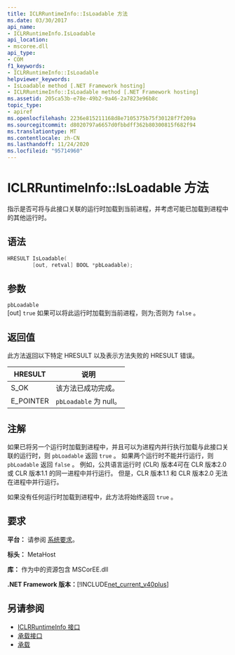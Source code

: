 ```yaml
---
title: ICLRRuntimeInfo::IsLoadable 方法
ms.date: 03/30/2017
api_name:
- ICLRRuntimeInfo.IsLoadable
api_location:
- mscoree.dll
api_type:
- COM
f1_keywords:
- ICLRRuntimeInfo::IsLoadable
helpviewer_keywords:
- IsLoadable method [.NET Framework hosting]
- ICLRRuntimeInfo::IsLoadable method [.NET Framework hosting]
ms.assetid: 205ca53b-e78e-49b2-9a46-2a7823e96b8c
topic_type:
- apiref
ms.openlocfilehash: 2236e815211168d8e7105375b75f30128f7f209a
ms.sourcegitcommit: d8020797a6657d0fbbdff362b80300815f682f94
ms.translationtype: MT
ms.contentlocale: zh-CN
ms.lasthandoff: 11/24/2020
ms.locfileid: "95714960"
---
```

# <a name="iclrruntimeinfoisloadable-method"></a>ICLRRuntimeInfo::IsLoadable 方法

指示是否可将与此接口关联的运行时加载到当前进程，并考虑可能已加载到进程中的其他运行时。  
  
## <a name="syntax"></a>语法  
  
```cpp  
HRESULT IsLoadable(  
        [out, retval] BOOL *pbLoadable);  
```  
  
## <a name="parameters"></a>参数  

 `pbLoadable`  
 [out] `true` 如果可以将此运行时加载到当前进程，则为;否则为 `false` 。  
  
## <a name="return-value"></a>返回值  

 此方法返回以下特定 HRESULT 以及表示方法失败的 HRESULT 错误。  
  
|HRESULT|说明|  
|-------------|-----------------|  
|S_OK|该方法已成功完成。|  
|E_POINTER|`pbLoadable` 为 null。|  
  
## <a name="remarks"></a>注解  

 如果已将另一个运行时加载到进程中，并且可以为进程内并行执行加载与此接口关联的运行时，则 `pbLoadable` 返回 `true` 。 如果两个运行时不能并行运行，则 `pbLoadable` 返回 `false` 。 例如，公共语言运行时 (CLR) 版本4可在 CLR 版本2.0 或 CLR 版本1.1 的同一进程中并行运行。 但是，CLR 版本1.1 和 CLR 版本2.0 无法在进程中并行运行。  
  
 如果没有任何运行时加载到进程中，此方法将始终返回 `true` 。  
  
## <a name="requirements"></a>要求  

 **平台：** 请参阅 [系统要求](../../get-started/system-requirements.md)。  
  
 **标头：** MetaHost  
  
 **库：** 作为中的资源包含 MSCorEE.dll  
  
 **.NET Framework 版本：**[!INCLUDE[net_current_v40plus](../../../../includes/net-current-v40plus-md.md)]  
  
## <a name="see-also"></a>另请参阅

- [ICLRRuntimeInfo 接口](iclrruntimeinfo-interface.md)
- [承载接口](hosting-interfaces.md)
- [承载](index.md)
